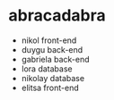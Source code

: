 # abracadabra
- nikol front-end
- duygu back-end
- gabriela back-end
- lora database
- nikolay database
- elitsa front-end